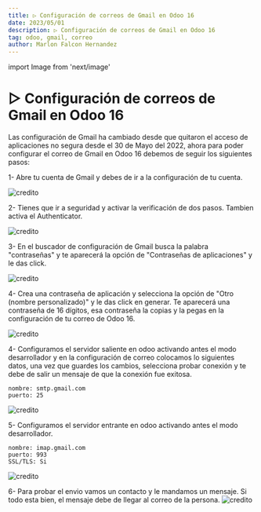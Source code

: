 ```yaml
---
title: ▷ Configuración de correos de Gmail en Odoo 16
date: 2023/05/01
description: ▷ Configuración de correos de Gmail en Odoo 16
tag: odoo, gmail, correo
author: Marlon Falcon Hernandez
---
```

import Image from 'next/image'

# ▷ Configuración de correos de Gmail en Odoo 16
Las configuración de Gmail ha cambiado desde que quitaron el acceso de aplicaciones no segura desde el 30 de Mayo del 2022, ahora para poder configurar el correo de Gmail en Odoo 16 debemos de seguir los siguientes pasos:

1- Abre tu cuenta de Gmail y debes de ir a la configuración de tu cuenta.

<Image
  src="/images/posts/gmail1.png"
  alt="credito"
  width={1179}
  height={804}
  priority
  className="next-image"
/>

2- Tienes que ir a seguridad y activar la verificación de dos pasos. Tambien activa el Authenticator.

<Image
  src="/images/posts/gmail2.png"
  alt="credito"
  width={1561}
  height={862}
  priority
  className="next-image"
/>

3- En el buscador de configuración de Gmail busca la palabra "contraseñas" y te aparecerá la opción de "Contraseñas de aplicaciones" y le das click.

<Image
  src="/images/posts/gmail3.png"
  alt="credito"
  width={1234}
  height={630}
  priority
  className="next-image"
/>

4- Crea una contraseña de aplicación y selecciona la opción de "Otro (nombre personalizado)" y le das click en generar. Te aparecerá una contraseña de 16 dígitos, esa contraseña la copias y la pegas en la configuración de tu correo de Odoo 16.

<Image
  src="/images/posts/gmail4.png"
  alt="credito"
  width={926}
  height={710}
  priority
  className="next-image"
/>

4- Configuramos el servidor saliente en odoo activando antes el modo desarrollador y en la configuración de correo colocamos lo siguientes datos, una vez que guardes los cambios, selecciona probar conexión y te debe de salir un mensaje de que la conexión fue exitosa.

```
nombre: smtp.gmail.com
puerto: 25
```

<Image
  src="/images/posts/gmail6.png"
  alt="credito"
  width={1602}
  height={712}
  priority
  className="next-image"
/>

5- Configuramos el servidor entrante en odoo activando antes el modo desarrollador.

```
nombre: imap.gmail.com
puerto: 993
SSL/TLS: Si
```

<Image
  src="/images/posts/gmail7.png"
  alt="credito"
  width={1560}
  height={714}
  priority
  className="next-image"
/>

6- Para probar el envio vamos un contacto y le mandamos un mensaje. Si todo esta bien, el mensaje debe de llegar al correo de la persona.
<Image
  src="/images/posts/gmail8.png"
  alt="credito"
  width={1566}
  height={647}
  priority
  className="next-image"
/>

